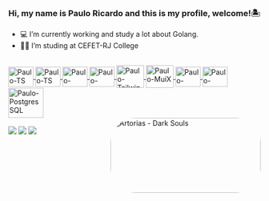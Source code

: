 ### Hi, my name is Paulo Ricardo and this is my profile, welcome!🏝️

- 💻 I’m currently working and study a lot about Golang.
- 🧑‍🎓 I’m studing at CEFET-RJ College

<div align="center">
  <a href="https://github.com/itpaulin">  
</div>
  
  <div style="display: inline_block"><br>
    
  <img align="center" alt="Paulo-TS" height="40" width="50" src="https://cdn.jsdelivr.net/gh/devicons/devicon@latest/icons/go/go-original-wordmark.svg" /> 
  <img align="center" alt="Paulo-TS" height="40" width="50" src="https://cdn.jsdelivr.net/gh/devicons/devicon/icons/typescript/typescript-original.svg" />   
  <img align="center" alt="Paulo-ReactJs" height="40" width="50" src="https://cdn.jsdelivr.net/gh/devicons/devicon/icons/react/react-original.svg" />
  <img align="center" alt="Paulo-NextJs" height="40" width="50" src="https://cdn.jsdelivr.net/gh/devicons/devicon/icons/nextjs/nextjs-original.svg" />
  <img align="center" alt="Paulo-Tailwind" height="45" width="55" src="https://cdn.jsdelivr.net/gh/devicons/devicon@latest/icons/tailwindcss/tailwindcss-original.svg" />
  <img align="center" alt="Paulo-MuiX" height="45" width="55" src="https://cdn.jsdelivr.net/gh/devicons/devicon@latest/icons/materialui/materialui-original.svg" />
  <img align="center" alt="Paulo-NODEJS" height="40" width="50" src="https://cdn.jsdelivr.net/gh/devicons/devicon/icons/nodejs/nodejs-original.svg" />
  <img align="center" alt="Paulo-NESTJS" height="40" width="50" src="https://cdn.jsdelivr.net/gh/devicons/devicon@latest/icons/nestjs/nestjs-original.svg" />
  <img align="center" alt="Paulo-PostgresSQL" height="60" width="70" src="https://cdn.jsdelivr.net/gh/devicons/devicon/icons/postgresql/postgresql-original.svg" />
          
  
  
  
 
                                                                                                                                         
  <div>
<img align="right" alt="Artorias - Dark Souls" height="150" style="border-radius:50px;" src="https://images-wixmp-ed30a86b8c4ca887773594c2.wixmp.com/f/061c5ef8-2616-48a4-af21-9f97322673b3/de6ft4m-d3c2c205-0703-4c65-ab6d-d51cf693c3c5.gif?token=eyJ0eXAiOiJKV1QiLCJhbGciOiJIUzI1NiJ9.eyJzdWIiOiJ1cm46YXBwOjdlMGQxODg5ODIyNjQzNzNhNWYwZDQxNWVhMGQyNmUwIiwiaXNzIjoidXJuOmFwcDo3ZTBkMTg4OTgyMjY0MzczYTVmMGQ0MTVlYTBkMjZlMCIsIm9iaiI6W1t7InBhdGgiOiJcL2ZcLzA2MWM1ZWY4LTI2MTYtNDhhNC1hZjIxLTlmOTczMjI2NzNiM1wvZGU2ZnQ0bS1kM2MyYzIwNS0wNzAzLTRjNjUtYWI2ZC1kNTFjZjY5M2MzYzUuZ2lmIn1dXSwiYXVkIjpbInVybjpzZXJ2aWNlOmZpbGUuZG93bmxvYWQiXX0.i-KLR2Hf3i7E9iAsVdx4jQ4opMnesc_EzzvbvKhOS98" width="300" height="300">
    <br>
                                                                                                                                                   
 <div>
  <a href="https://www.linkedin.com/in/paulor-23/" target="_blank"><img src="https://img.shields.io/badge/-LinkedIn-%230077B5?style=for-the-badge&logo=linkedin&logoColor=white" target="_blank"></a>
  <a href = "mailto:prmaltaleal@gmail.com"><img src="https://img.shields.io/badge/-Gmail-%23333?style=for-the-badge&logo=gmail&logoColor=white" target="_blank"></a>
  <a href="https://wa.me/+5522988055447" target="_blank"><img src="https://img.shields.io/badge/WhatsApp-25D366?style=for-the-badge&logo=whatsapp&logoColor=white" target="_blank"></a> 
</div>
